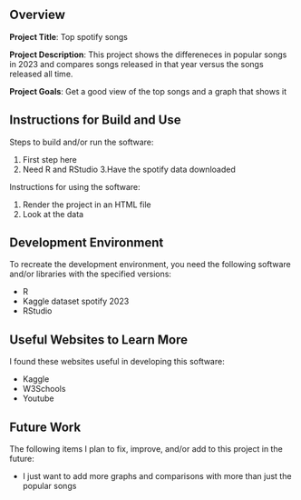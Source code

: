 ## Overview

**Project Title**:  Top spotify songs 

**Project Description**: This project shows the differeneces in popular songs in 2023 and compares 
songs released in that year versus the songs released all time.

**Project Goals**:  Get a good view of the top songs and a graph that shows it

## Instructions for Build and Use

Steps to build and/or run the software:

1. First step here
2. Need R and RStudio
3.Have the spotify data downloaded

Instructions for using the software:

1. Render the project in an HTML file
2. Look at the data 

## Development Environment 

To recreate the development environment, you need the following software and/or libraries with the specified versions:

* R
* Kaggle dataset spotify 2023
* RStudio

## Useful Websites to Learn More

I found these websites useful in developing this software:

* Kaggle
* W3Schools
* Youtube

## Future Work

The following items I plan to fix, improve, and/or add to this project in the future:

* I just want to add more graphs and comparisons with more than just the popular songs 
